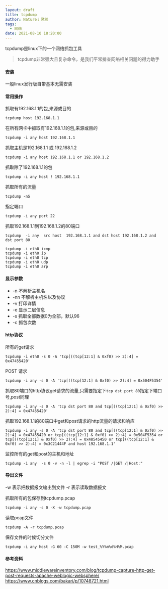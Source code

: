 ```yaml
---
layout: draft
title: tcpdump
author: Nature丿灵然
tags:
  - 网络
date: 2021-08-10 18:20:00
---
```

tcpdump是linux下的一个网络抓包工具

<!--more-->

> tcpdump非常强大且复杂命令，是我们平常排查网络相关问题的得力助手

#### 安装

一般linux发行版自带基本无需安装

#### 常用操作

抓取有192.168.1.1的包,来源或目的

```shell
tcpdump host 192.168.1.1
```

在所有网卡中抓取有192.168.1.1的包,来源或目的

```shell
tcpdump -i any host 192.168.1.1 
```

抓取主机是192.168.1.1 或 192.168.1.2

```shell
tcpdump -i any host 192.168.1.1 or 192.168.1.2
```

抓取除了192.168.1.1的包

```shell
tcpdump -i any host ! 192.168.1.1
```

抓取所有的流量

```shell
tcpdump -nS
```

指定端口

```shell
tcpdump -i any port 22
```

抓取192.168.1.1到192.168.1.2的80端口

```shell
tcpdump  -i any  src host  192.168.1.1 and dst host 192.168.1.2 and dst port 80
```

```shell
tcpdump -i eth0 icmp
tcpdump -i eth0 ip
tcpdump -i eth0 tcp
tcpdump -i eth0 udp
tcpdump -i eth0 arp

```

#### 显示参数

- -n 不解析主机名
- -nn 不解析主机名以及协议
- -v 打印详情
- -e 显示二层信息
- -s 抓取全部数据0为全部，默认96
- -c 抓包次数

#### http协议

所有的get请求

```shell
tcpdump -i eth0 -s 0 -A 'tcp[((tcp[12:1] & 0xf0) >> 2):4] = 0x47455420'
```

POST 请求

```shell
tcpdump -i any -s 0 -A 'tcp[((tcp[12:1] & 0xf0) >> 2):4] = 0x504F5354'
```

抓取80端口的http协议get请求的流量,只需要指定下`tcp dst port 80`指定下端口号,post同理

```shell
tcpdump -i any -s 0 -A 'tcp dst port 80 and tcp[((tcp[12:1] & 0xf0) >> 2):4] = 0x47455420'
```

抓取192.168.1.1的80端口中get和post请求的http流量的请求和响应

```shell
tcpdump -i any -s 0 -A 'tcp dst port 80 and tcp[((tcp[12:1] & 0xf0) >> 2):4] = 0x47455420 or tcp[((tcp[12:1] & 0xf0) >> 2):4] = 0x504F5354 or tcp[((tcp[12:1] & 0xf0) >> 2):4] = 0x48545450 or tcp[((tcp[12:1] & 0xf0) >> 2):4] = 0x3C21444F and host 192.168.1.1'
```

监控所有的get和post的主机和地址

```shell
tcpdump -i any  -s 0 -v -n -l | egrep -i "POST /|GET /|Host:"
```

#### 导出文件

-w 表示把数据报文输出到文件
-r 表示读取数据报文

抓取所有的包保存到tcpdump.pcap

```shell
tcpdump -i any -s 0 -X -w tcpdump.pcap
```

读取pcap文件

```shell
tcpdump -A -r tcpdump.pcap
```

保存文件的时候切分文件

```shell
tcpdump -i any host -G 60 -C 150M -w test_%Y%m%d%H%M.pcap
```

#### 参考资料

<https://www.middlewareinventory.com/blog/tcpdump-capture-http-get-post-requests-apache-weblogic-websphere/>
<https://www.cnblogs.com/bakari/p/10748721.html>
